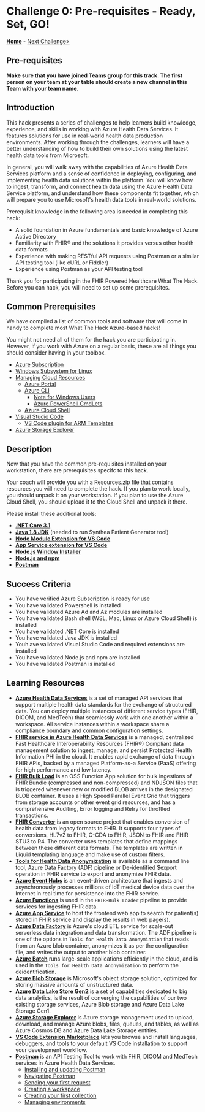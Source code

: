# Challenge 0: Pre-requisites - Ready, Set, GO!

**[Home](../readme.md)** - [Next Challenge>](./Challenge01.md)

## Pre-requisites

**Make sure that you have joined Teams group for this track.  The first person on your team at your table should create a new channel in this Team with your team name.**

## Introduction

This hack presents a series of challenges to help learners build knowledge, experience, and skills in working with Azure Health Data Services. It features solutions for use in real-world health data production environments. After working through the challenges, learners will have a better understanding of how to build their own solutions using the latest health data tools from Microsoft.

In general, you will walk away with the capabilities of Azure Health Data Services platform and a sense of confidence in deploying, configuring, and implementing health data solutions within the platform.  You will know how to ingest, transform, and connect health data using the Azure Health Data Service platform, and understand how these components fit together, which will prepare you to use Microsoft's health data tools in real-world solutions.

Prerequisit knowledge in the following area is needed in completing this hack:
- A solid foundation in Azure fundamentals and basic knowledge of Azure Active Directory
- Familiarity with FHIR® and the solutions it provides versus other health data formats
- Experience with making RESTful API requests using Postman or a similar API testing tool (like cURL or Fiddler)
- Experience using Postman as your API testing tool

Thank you for participating in the FHIR Powered Healthcare What The Hack. Before you can hack, you will need to set up some prerequisites.

## Common Prerequisites

We have compiled a list of common tools and software that will come in handy to complete most What The Hack Azure-based hacks!

You might not need all of them for the hack you are participating in. However, if you work with Azure on a regular basis, these are all things you should consider having in your toolbox.

- [Azure Subscription](../../000-HowToHack/WTH-Common-Prerequisites.md#azure-subscription)
- [Windows Subsystem for Linux](../../000-HowToHack/WTH-Common-Prerequisites.md#windows-subsystem-for-linux)
- [Managing Cloud Resources](../../000-HowToHack/WTH-Common-Prerequisites.md#managing-cloud-resources)
  - [Azure Portal](../../000-HowToHack/WTH-Common-Prerequisites.md#azure-portal)
  - [Azure CLI](../../000-HowToHack/WTH-Common-Prerequisites.md#azure-cli)
    - [Note for Windows Users](../../000-HowToHack/WTH-Common-Prerequisites.md#note-for-windows-users)
    - [Azure PowerShell CmdLets](../../000-HowToHack/WTH-Common-Prerequisites.md#azure-powershell-cmdlets)
  - [Azure Cloud Shell](../../000-HowToHack/WTH-Common-Prerequisites.md#azure-cloud-shell)
- [Visual Studio Code](../../000-HowToHack/WTH-Common-Prerequisites.md#visual-studio-code)
  - [VS Code plugin for ARM Templates](../../000-HowToHack/WTH-Common-Prerequisites.md#visual-studio-code-plugins-for-arm-templates)
- [Azure Storage Explorer](../../000-HowToHack/WTH-Common-Prerequisites.md#azure-storage-explorer)

## Description

Now that you have the common pre-requisites installed on your workstation, there are prerequisites specifc to this hack.

Your coach will provide you with a Resources.zip file that contains resources you will need to complete the hack. If you plan to work locally, you should unpack it on your workstation. If you plan to use the Azure Cloud Shell, you should upload it to the Cloud Shell and unpack it there.

Please install these additional tools:

- **[.NET Core 3.1](https://dotnet.microsoft.com/download/dotnet-core/3.1)**
- **[Java 1.8 JDK](https://www.oracle.com/java/technologies/javase/javase-jdk8-downloads.html)** (needed to run Synthea Patient Generator tool)
- **[Node Module Extension for VS Code](https://code.visualstudio.com/docs/nodejs/extensions)**
- **[App Service extension for VS Code](https://marketplace.visualstudio.com/items?itemName=ms-azuretools.vscode-azureappservice)**
- **[Node.js Window Installer](https://nodejs.org/en/download/)**
- **[Node.js and npm](https://docs.npmjs.com/downloading-and-installing-node-js-and-npm)**
- **[Postman](https://www.getpostman.com)**

## Success Criteria

- You have verified Azure Subscription is ready for use
- You have validated Powershell is installed
- You have validated Azure Ad and Az modules are installed
- You have validated Bash shell (WSL, Mac, Linux or Azure Cloud Shell) is installed
- You have validated .NET Core is installed
- You have validated Java JDK is installed
- Youh ave validated Visual Studio Code and required extensions are installed
- You have validated Node.js and npm are installed
- You have validated Postman is installed

## Learning Resources

- **[Azure Health Data Services](https://docs.microsoft.com/en-us/azure/healthcare-apis/healthcare-apis-overview)** is a set of managed API services that support multiple health data standards for the exchange of structured data. You can deploy multiple instances of different service types (FHIR, DICOM, and MedTech) that seamlessly work with one another within a workspace.  All service instances within a workspace share a compliance boundary and common configuration settings.
- **[FHIR service in Azure Health Data Services](https://docs.microsoft.com/en-us/azure/healthcare-apis/fhir/)** is a managed, centralized Fast Healthcare Interoperability Resources (FHIR®) Compliant data management solution to ingest, manage, and persist Protected Health Information PHI in the cloud.  It enables rapid exchange of data through FHIR APIs, backed by a managed Platform-as-a Service (PaaS) offering for high performance and low latency.  
- **[FHIR Bulk Load](https://github.com/microsoft/fhir-loader)** is an OSS Function App solution for bulk ingestions of FHIR Bundle (compressed and non-compressed) and NDJSON files that is triggered whenever new or modified BLOB arrives in the designated BLOB container.  It uses a High Speed Parallel Event Grid that triggers from storage accounts or other event grid resources, and has a comprehensive Auditing, Error logging and Retry for throttled transactions.
- **[FHIR Converter](https://github.com/microsoft/FHIR-Converter)** is an open source project that enables conversion of health data from legacy formats to FHIR.  It supports four types of conversions, HL7v2 to FHIR, C-CDA to FHIR, JSON to FHIR and FHIR STU3 to R4. The converter uses templates that define mappings between these different data formats. The templates are written in Liquid templating language and make use of custom filters.
- **[Tools for Health Data Anonymization](https://github.com/microsoft/Tools-for-Health-Data-Anonymization/blob/master/docs/FHIR-anonymization.md)** is available as a command line tool, Azure Data Factory (ADF) pipeline or De-identified $export operation in FHIR service to export and anonymize FHIR data.
- **[Azure Event Hubs](https://docs.microsoft.com/en-us/azure/event-hubs/event-hubs-about)** is an event-driven architecture that ingests and asynchronously processes millions of IoT medical device data over the Internet in real time for persistence into the FHIR service.
- **[Azure Functions](https://docs.microsoft.com/en-us/azure/azure-functions/functions-overview)** is used in the `FHIR-Bulk Loader` pipeline to provide services for ingesting FHIR data.
- **[Azure App Service](https://docs.microsoft.com/en-us/azure/app-service/overview)** to host the frontend web app to search for patient(s) stored in FHIR service and display the results in web page(s).
- **[Azure Data Factory](https://docs.microsoft.com/en-us/azure/data-factory/)** is Azure's cloud ETL service for scale-out serverless data integration and data transformation.  The ADF pipeline is one of the options in `Tools for Health Data Anonymiation` that reads from an Azure blob container, anonymizes it as per the configuration file, and writes the output to another blob container.
- **[Azure Batch](https://docs.microsoft.com/en-us/azure/batch/)** runs large-scale applications efficiently in the cloud, and is used in the `Tools for Health Data Anonymization` to perform the deidentification.
- **[Azure Blob Storage](https://docs.microsoft.com/en-us/azure/storage/blobs/storage-blobs-introduction)** is Microsoft's object storage solution, optimized for storing massive amounts of unstructured data. 
- **[Azure Data Lake Store Gen2](https://docs.microsoft.com/en-us/azure/storage/blobs/data-lake-storage-introduction)** is a set of capabilities dedicated to big data analytics, is the result of converging the capabilities of our two existing storage services, Azure Blob storage and Azure Data Lake Storage Gen1.
- **[Azure Storage Explorer](https://azure.microsoft.com/en-us/features/storage-explorer/)** is Azure storage management used to upload, download, and manage Azure blobs, files, queues, and tables, as well as Azure Cosmos DB and Azure Data Lake Storage entities.
- **[VS Code Extension Marketplace](https://code.visualstudio.com/docs/editor/extension-gallery)** lets you browse and install languages, debuggers, and tools to your default VS Code installation to support your development workflow.
- **[Postman](https://learning.postman.com/docs/getting-started/introduction/)** is an API Testing Tool to work with FHIR, DICOM and MedTech services in Azure Health Data Services.
  - [Installing and updating Postman](https://learning.postman.com/docs/getting-started/installation-and-updates/)
  - [Navigating Postman](https://learning.postman.com/docs/getting-started/navigating-postman/)
  - [Sending your first request](https://learning.postman.com/docs/getting-started/sending-the-first-request/)
  - [Creating a workspace](https://learning.postman.com/docs/getting-started/creating-your-first-workspace/)
  - [Creating your first collection](https://learning.postman.com/docs/getting-started/creating-the-first-collection/)
  - [Managing environments](https://learning.postman.com/docs/sending-requests/managing-environments/)

